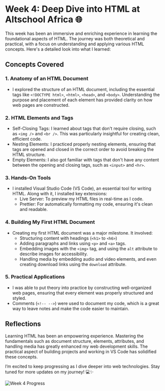 # Week 4: Deep Dive into HTML at Altschool Africa 🌐

This week has been an immersive and enriching experience in learning the foundational aspects of HTML. The journey was both theoretical and practical, with a focus on understanding and applying various HTML concepts. Here's a detailed look into what I learned:

## Concepts Covered

### 1. Anatomy of an HTML Document
   - I explored the structure of an HTML document, including the essential tags like `<!DOCTYPE html>`, `<html>`, `<head>`, and `<body>`. Understanding the purpose and placement of each element has provided clarity on how web pages are constructed.

### 2. HTML Elements and Tags
   - Self-Closing Tags: I learned about tags that don't require closing, such as `<img />` and `<br />`. This was particularly insightful for creating clean, efficient code.
   - Nesting Elements: I practiced properly nesting elements, ensuring that tags are opened and closed in the correct order to avoid breaking the HTML structure.
   - Empty Elements: I also got familiar with tags that don't have any content between the opening and closing tags, such as `<input>` and `<hr>`.
   
### 3. Hands-On Tools
   - I installed Visual Studio Code (VS Code), an essential tool for writing HTML. Along with it, I installed key extensions:
     - Live Server: To preview my HTML files in real-time as I code.
     - Prettier: For automatically formatting my code, ensuring it's clean and readable.

### 4. Building My First HTML Document
   - Creating my first HTML document was a major milestone. It involved:
     - Structuring content with headings (`<h1>` to `<h6>`)
     - Adding paragraphs and links using `<p>` and `<a>` tags.
     - Embedding images with the `<img>` tag, and using the `alt` attribute to describe images for accessibility.
     - Handling media by embedding audio and video elements, and even creating download links using the `download` attribute.

### 5. Practical Applications
   - I was able to put theory into practice by constructing well-organized web pages, ensuring that every element was properly structured and styled.
   - Comments (`<!-- -->`) were used to document my code, which is a great way to leave notes and make the code easier to maintain.

## Reflections
Learning HTML has been an empowering experience. Mastering the fundamentals such as document structure, elements, attributes, and handling media has greatly enhanced my web development skills. The practical aspect of building projects and working in VS Code has solidified these concepts.

I’m excited to keep progressing as I dive deeper into web technologies. Stay tuned for more updates on my journey! 💻✨

![Week 4 Progress](https://github.com/Joseph-Ibeh/AltSchool_learning_journey/blob/main/images/random%20use.jpg)
